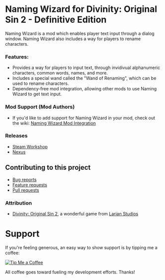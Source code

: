 Naming Wizard for Divinity: Original Sin 2 - Definitive Edition
=======

Naming Wizard is a mod which enables player text input through a dialog window. Naming Wizard also includes a way for players to rename characters.

### Features:
* Provides a way for players to input text, through invidivual alphanumeric characters, common words, names, and more.
* Includes a special wand called the "Wand of Renaming", which can be used to rename characters.
* Dependency-free mod integration, allowing other mods to use Naming Wizard to get text input.

### Mod Support (Mod Authors)

* If you'd like to add support for Naming Wizard in your mod, check out the wiki: [Naming Wizard Mod Integration](wiki/NamingWizardAPI.md)

### Releases
* [Steam Workshop](https://steamcommunity.com/sharedfiles/filedetails/?id=1353336816) 
* [Nexus]() 

## Contributing to this project

* [Bug reports](CONTRIBUTING.md#bugs)
* [Feature requests](CONTRIBUTING.md#features)
* [Pull requests](CONTRIBUTING.md#pull-requests)

### Attribution
- [Divinity: Original Sin 2](http://store.steampowered.com/app/435150/Divinity_Original_Sin_2/), a wonderful game from [Larian Studios](http://larian.com/)

# Support
If you're feeling generous, an easy way to show support is by tipping me a coffee:

[![Tip Me a Coffee](https://i.imgur.com/NkmwXff.png)](https://ko-fi.com/LaughingLeader)

All coffee goes toward fueling my development efforts. Thanks!
